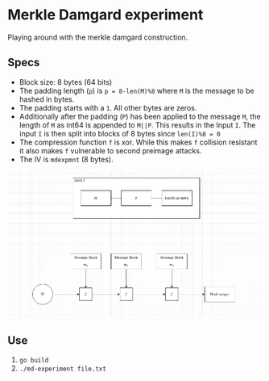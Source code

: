 # Merkle Damgard experiment

Playing around with the merkle damgard construction.

## Specs

- Block size: 8 bytes (64 bits)
- The padding length (`p`) is `p = 8-len(M)%8` where `M` is the message to be hashed in bytes.
- The padding starts with a `1`. All other bytes are zeros.
- Additionally after the padding (`P`) has been applied to the message `M`, the length of `M` as int64 is appended to `M||P`. This results in the Input `I`. The input `I` is then split into blocks of 8 bytes since `len(I)%8 = 0` 
- The compression function `f` is xor. While this makes `f` collision resistant it also makes `f` vulnerable to second preimage attacks.
- The IV is `mdexpmnt` (8 bytes).
 
 ![merkle damgard](merkle-damgard.png)
 
 
 ## Use
 1. `go build`
 2. `./md-experiment file.txt`